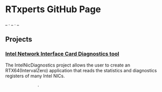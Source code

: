 # RTxperts GitHub Page


_
.
_
.
_

##   Projects

   ###    [Intel Network Interface Card Diagnostics tool](https://github.com/IntervalZero/RTxperts/tree/master/IntelNicDiagnostics)

   The IntelNicDiagnostics project allows the user to create an RTX64(IntervalZero) application that reads the statistics and diagnostics registers of many Intel NICs.
 
  
   
    
     
      
       
        
         
          
           
            
             
              
              
                
                
                  
                  .


















